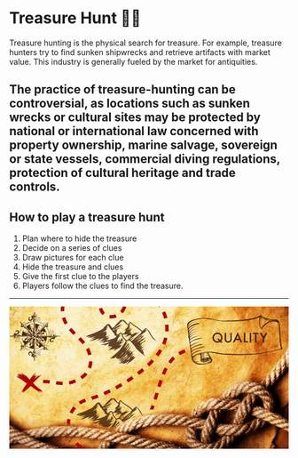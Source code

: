 # Treasure Hunt 🏴‍☠️
Treasure hunting is the physical search for treasure. For example, treasure hunters try to find sunken shipwrecks and retrieve artifacts with market value. This industry is generally fueled by the market for antiquities.

The practice of treasure-hunting can be controversial, as locations such as sunken wrecks or cultural sites may be protected by national or international law concerned with property ownership, marine salvage, sovereign or state vessels, commercial diving regulations, protection of cultural heritage and trade controls.
---

 ## How to play a treasure hunt
 1. Plan where to hide the treasure
2. Decide on a series of clues
3. Draw pictures for each clue
 4. Hide the treasure and clues
5. Give the first clue to the players
6. Players follow the clues to find the treasure.
--- 
   

![treasurehunt](treasure%20hunt.jpg)   
 
 
 




